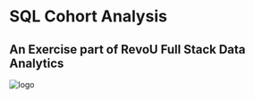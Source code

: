 # SQL Cohort Analysis

## An Exercise part of RevoU Full Stack Data Analytics
![logo](https://github.com/rafiedrmwn/sql-cohort-analysis/assets/163059751/ee072ca4-ce15-4cc6-bacf-b234c28a9a64)